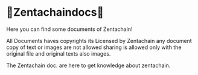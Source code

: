 # 📁Zentachaindocs📁

Here you can find some  documents of Zentachain!

All Documents haves copyrights its Licensed by Zentachain any document copy of text or images are not allowed sharing is allowed only with the original file and original texts also images.

The Zentachain doc. are here to get knowledge about zentachain.
